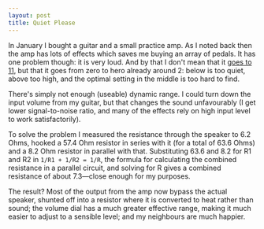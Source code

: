 ```yaml
---
layout: post
title: Quiet Please
---
```


In January I bought a guitar and a small practice amp. As I noted back then the amp has
lots of effects which saves me buying an array of pedals. It has one problem though: it is
very loud. And by that I don't mean that it [goes to
11](http://en.wikipedia.org/wiki/Up_to_eleven), but that it goes from zero to hero already
around 2: below is too quiet, above too high, and the optimal setting in the middle is too
hard to find.

There's simply not enough (useable) dynamic range. I could turn down the input volume from
my guitar, but that changes the sound unfavourably (I get lower signal-to-noise ratio, and
many of the effects rely on high input level to work satisfactorily).

To solve the problem I measured the resistance through the speaker to 6.2 Ohms, hooked a
57.4 Ohm resistor in series with it (for a total of 63.6 Ohms) and a 8.2 Ohm resistor in
parallel with that. Substituting 63.6 and 8.2 for R1 and R2 in `1/R1 + 1/R2 = 1/R`, the
formula for calculating the combined resistance in a parallel circuit, and solving for R
gives a combined resistance of about 7.3&mdash;close enough for my purposes.

The result? Most of the output from the amp now bypass the actual speaker, shunted off
into a resistor where it is converted to heat rather than sound; the volume dial has a
much greater effective range, making it much easier to adjust to a sensible level; and my
neighbours are much happier.
